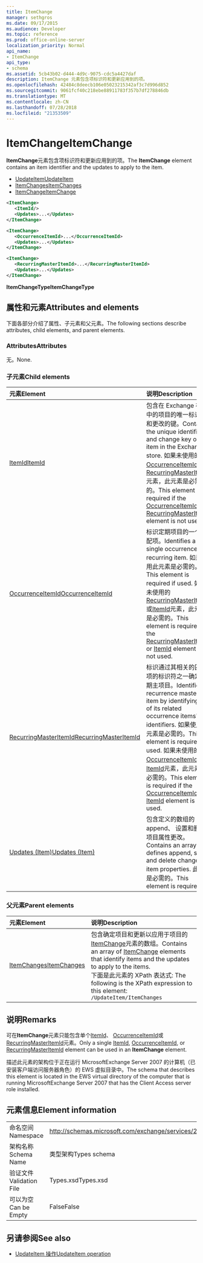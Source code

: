 ```yaml
---
title: ItemChange
manager: sethgros
ms.date: 09/17/2015
ms.audience: Developer
ms.topic: reference
ms.prod: office-online-server
localization_priority: Normal
api_name:
- ItemChange
api_type:
- schema
ms.assetid: 5cb43b02-d444-4d9c-9075-cdc5a4427daf
description: ItemChange 元素包含项标识符和更新应用到的项。
ms.openlocfilehash: 42484c8deecb106e05023215342af3c7d996d852
ms.sourcegitcommit: 9061fcf40c218ebe88911783f357b7df278846db
ms.translationtype: MT
ms.contentlocale: zh-CN
ms.lasthandoff: 07/28/2018
ms.locfileid: "21353509"
---
```

# <a name="itemchange"></a><span data-ttu-id="b9553-103">ItemChange</span><span class="sxs-lookup"><span data-stu-id="b9553-103">ItemChange</span></span>

<span data-ttu-id="b9553-104">**ItemChange**元素包含项标识符和更新应用到的项。</span><span class="sxs-lookup"><span data-stu-id="b9553-104">The **ItemChange** element contains an item identifier and the updates to apply to the item.</span></span> 
  
- [<span data-ttu-id="b9553-105">UpdateItem</span><span class="sxs-lookup"><span data-stu-id="b9553-105">UpdateItem</span></span>](updateitem.md) 
- [<span data-ttu-id="b9553-106">ItemChanges</span><span class="sxs-lookup"><span data-stu-id="b9553-106">ItemChanges</span></span>](itemchanges.md)
- [<span data-ttu-id="b9553-107">ItemChange</span><span class="sxs-lookup"><span data-stu-id="b9553-107">ItemChange</span></span>](itemchange.md)
  
```xml
<ItemChange>
   <ItemId/>
   <Updates>...</Updates>
</ItemChange>
```

```xml
<ItemChange>
   <OccurrenceItemId>...</OccurrenceItemId>
   <Updates>...</Updates>
</ItemChange>
```

```xml
<ItemChange>
   <RecurringMasterItemId>...</RecurringMasterItemId>
   <Updates>...</Updates>
</ItemChange>
```

<span data-ttu-id="b9553-108">**ItemChangeType**</span><span class="sxs-lookup"><span data-stu-id="b9553-108">**ItemChangeType**</span></span>

## <a name="attributes-and-elements"></a><span data-ttu-id="b9553-109">属性和元素</span><span class="sxs-lookup"><span data-stu-id="b9553-109">Attributes and elements</span></span>

<span data-ttu-id="b9553-110">下面各部分介绍了属性、子元素和父元素。</span><span class="sxs-lookup"><span data-stu-id="b9553-110">The following sections describe attributes, child elements, and parent elements.</span></span>
  
### <a name="attributes"></a><span data-ttu-id="b9553-111">Attributes</span><span class="sxs-lookup"><span data-stu-id="b9553-111">Attributes</span></span>

<span data-ttu-id="b9553-112">无。</span><span class="sxs-lookup"><span data-stu-id="b9553-112">None.</span></span>
  
### <a name="child-elements"></a><span data-ttu-id="b9553-113">子元素</span><span class="sxs-lookup"><span data-stu-id="b9553-113">Child elements</span></span>

|<span data-ttu-id="b9553-114">**元素**</span><span class="sxs-lookup"><span data-stu-id="b9553-114">**Element**</span></span>|<span data-ttu-id="b9553-115">**说明**</span><span class="sxs-lookup"><span data-stu-id="b9553-115">**Description**</span></span>|
|:-----|:-----|
|[<span data-ttu-id="b9553-116">ItemId</span><span class="sxs-lookup"><span data-stu-id="b9553-116">ItemId</span></span>](itemid.md) <br/> |<span data-ttu-id="b9553-117">包含在 Exchange 存储中的项目的唯一标识符和更改的键。</span><span class="sxs-lookup"><span data-stu-id="b9553-117">Contains the unique identifier and change key of an item in the Exchange store.</span></span> <span data-ttu-id="b9553-118">如果未使用的[OccurrenceItemId](occurrenceitemid.md)或[RecurringMasterItemId](recurringmasteritemid.md)元素，此元素是必需的。</span><span class="sxs-lookup"><span data-stu-id="b9553-118">This element is required if the [OccurrenceItemId](occurrenceitemid.md) or [RecurringMasterItemId](recurringmasteritemid.md) element is not used.</span></span>  <br/> |
|[<span data-ttu-id="b9553-119">OccurrenceItemId</span><span class="sxs-lookup"><span data-stu-id="b9553-119">OccurrenceItemId</span></span>](occurrenceitemid.md) <br/> |<span data-ttu-id="b9553-120">标识定期项目的一个匹配项。</span><span class="sxs-lookup"><span data-stu-id="b9553-120">Identifies a single occurrence of a recurring item.</span></span> <span data-ttu-id="b9553-121">如果使用此元素是必需的。</span><span class="sxs-lookup"><span data-stu-id="b9553-121">This element is required if used.</span></span> <span data-ttu-id="b9553-122">如果未使用的[RecurringMasterItemId](recurringmasteritemid.md)或[ItemId](itemid.md)元素，此元素是必需的。</span><span class="sxs-lookup"><span data-stu-id="b9553-122">This element is required if the [RecurringMasterItemId](recurringmasteritemid.md) or [ItemId](itemid.md) element is not used.</span></span>  <br/> |
|[<span data-ttu-id="b9553-123">RecurringMasterItemId</span><span class="sxs-lookup"><span data-stu-id="b9553-123">RecurringMasterItemId</span></span>](recurringmasteritemid.md) <br/> |<span data-ttu-id="b9553-124">标识通过其相关的匹配项的标识符之一确定定期主项目。</span><span class="sxs-lookup"><span data-stu-id="b9553-124">Identifies a recurrence master item by identifying one of its related occurrence items' identifiers.</span></span> <span data-ttu-id="b9553-125">如果使用此元素是必需的。</span><span class="sxs-lookup"><span data-stu-id="b9553-125">This element is required if used.</span></span> <span data-ttu-id="b9553-126">如果未使用的[OccurrenceItemId](occurrenceitemid.md)或[ItemId](itemid.md)元素，此元素是必需的。</span><span class="sxs-lookup"><span data-stu-id="b9553-126">This element is required if the [OccurrenceItemId](occurrenceitemid.md) or [ItemId](itemid.md) element is not used.</span></span>  <br/> |
|[<span data-ttu-id="b9553-127">Updates (Item)</span><span class="sxs-lookup"><span data-stu-id="b9553-127">Updates (Item)</span></span>](updates-item.md) <br/> |<span data-ttu-id="b9553-128">包含定义的数组的 append、 设置和删除项目属性更改。</span><span class="sxs-lookup"><span data-stu-id="b9553-128">Contains an array that defines append, set, and delete changes to item properties.</span></span> <span data-ttu-id="b9553-129">此元素是必需的。</span><span class="sxs-lookup"><span data-stu-id="b9553-129">This element is required.</span></span>  <br/> |
   
### <a name="parent-elements"></a><span data-ttu-id="b9553-130">父元素</span><span class="sxs-lookup"><span data-stu-id="b9553-130">Parent elements</span></span>

|<span data-ttu-id="b9553-131">**元素**</span><span class="sxs-lookup"><span data-stu-id="b9553-131">**Element**</span></span>|<span data-ttu-id="b9553-132">**说明**</span><span class="sxs-lookup"><span data-stu-id="b9553-132">**Description**</span></span>|
|:-----|:-----|
|[<span data-ttu-id="b9553-133">ItemChanges</span><span class="sxs-lookup"><span data-stu-id="b9553-133">ItemChanges</span></span>](itemchanges.md) <br/> |<span data-ttu-id="b9553-134">包含确定项目和更新以应用于项目的[ItemChange](itemchange.md)元素的数组。</span><span class="sxs-lookup"><span data-stu-id="b9553-134">Contains an array of [ItemChange](itemchange.md) elements that identify items and the updates to apply to the items.</span></span>  <br/> <span data-ttu-id="b9553-135">下面是此元素的 XPath 表达式:  </span><span class="sxs-lookup"><span data-stu-id="b9553-135">The following is the XPath expression to this element:</span></span>  <br/>  `/UpdateItem/ItemChanges` <br/> |
   
## <a name="remarks"></a><span data-ttu-id="b9553-136">说明</span><span class="sxs-lookup"><span data-stu-id="b9553-136">Remarks</span></span>

<span data-ttu-id="b9553-137">可在**ItemChange**元素只能包含单个[ItemId](itemid.md)、 [OccurrenceItemId](occurrenceitemid.md)或[RecurringMasterItemId](recurringmasteritemid.md)元素。</span><span class="sxs-lookup"><span data-stu-id="b9553-137">Only a single [ItemId](itemid.md), [OccurrenceItemId](occurrenceitemid.md), or [RecurringMasterItemId](recurringmasteritemid.md) element can be used in an **ItemChange** element.</span></span> 
  
<span data-ttu-id="b9553-138">描述此元素的架构位于正在运行 MicrosoftExchange Server 2007 的计算机（已安装客户端访问服务器角色）的 EWS 虚拟目录中。</span><span class="sxs-lookup"><span data-stu-id="b9553-138">The schema that describes this element is located in the EWS virtual directory of the computer that is running MicrosoftExchange Server 2007 that has the Client Access server role installed.</span></span>
  
## <a name="element-information"></a><span data-ttu-id="b9553-139">元素信息</span><span class="sxs-lookup"><span data-stu-id="b9553-139">Element information</span></span>

|||
|:-----|:-----|
|<span data-ttu-id="b9553-140">命名空间</span><span class="sxs-lookup"><span data-stu-id="b9553-140">Namespace</span></span>  <br/> |http://schemas.microsoft.com/exchange/services/2006/types  <br/> |
|<span data-ttu-id="b9553-141">架构名称</span><span class="sxs-lookup"><span data-stu-id="b9553-141">Schema Name</span></span>  <br/> |<span data-ttu-id="b9553-142">类型架构</span><span class="sxs-lookup"><span data-stu-id="b9553-142">Types schema</span></span>  <br/> |
|<span data-ttu-id="b9553-143">验证文件</span><span class="sxs-lookup"><span data-stu-id="b9553-143">Validation File</span></span>  <br/> |<span data-ttu-id="b9553-144">Types.xsd</span><span class="sxs-lookup"><span data-stu-id="b9553-144">Types.xsd</span></span>  <br/> |
|<span data-ttu-id="b9553-145">可以为空</span><span class="sxs-lookup"><span data-stu-id="b9553-145">Can be Empty</span></span>  <br/> |<span data-ttu-id="b9553-146">False</span><span class="sxs-lookup"><span data-stu-id="b9553-146">False</span></span>  <br/> |
   
## <a name="see-also"></a><span data-ttu-id="b9553-147">另请参阅</span><span class="sxs-lookup"><span data-stu-id="b9553-147">See also</span></span>

- [<span data-ttu-id="b9553-148">UpdateItem 操作</span><span class="sxs-lookup"><span data-stu-id="b9553-148">UpdateItem operation</span></span>](updateitem-operation.md)


